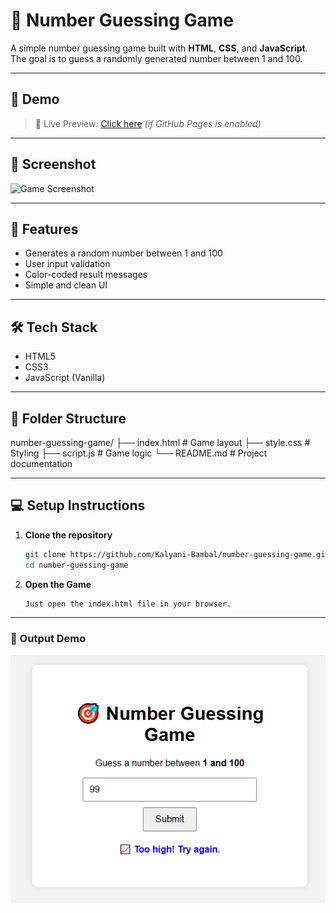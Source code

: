 # 🎯 Number Guessing Game

A simple number guessing game built with **HTML**, **CSS**, and **JavaScript**. The goal is to guess a randomly generated number between 1 and 100.

---

## 🚀 Demo

> 📍 Live Preview: [Click here](https://Kalyani-Bambal.github.io/number-guessing-game) *(if GitHub Pages is enabled)*

---

## 📸 Screenshot

![Game Screenshot](assets/screenshot.png) <!-- Optional: Add an actual screenshot image -->

---

## 🧩 Features

- Generates a random number between 1 and 100
- User input validation
- Color-coded result messages
- Simple and clean UI

---

## 🛠️ Tech Stack

- HTML5
- CSS3
- JavaScript (Vanilla)

---

## 📂 Folder Structure

number-guessing-game/
├── index.html # Game layout
├── style.css # Styling
├── script.js # Game logic
└── README.md # Project documentation


---

## 💻 Setup Instructions

1. **Clone the repository**
   ```bash
   git clone https://github.com/Kalyani-Bambal/number-guessing-game.git
   cd number-guessing-game
   ```

2. **Open the Game**
   ```bash
   Just open the index.html file in your browser.
   ```

---

### 🎥 Output Demo

<p align="center">
  <img src="images/output.png" alt="Demo" width="700">
</p>

